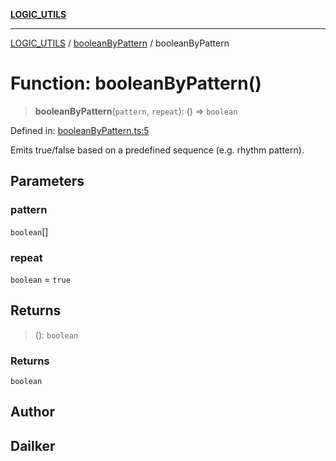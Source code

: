 [**LOGIC_UTILS**](../../README.md)

***

[LOGIC_UTILS](../../README.md) / [booleanByPattern](../README.md) / booleanByPattern

# Function: booleanByPattern()

> **booleanByPattern**(`pattern`, `repeat`): () => `boolean`

Defined in: [booleanByPattern.ts:5](https://github.com/dailker/everyutil/blob/c1119b9befc384594ad07b4277ef37c36f79d0c2/src/logic/booleanByPattern.ts#L5)

Emits true/false based on a predefined sequence (e.g. rhythm pattern).

## Parameters

### pattern

`boolean`[]

### repeat

`boolean` = `true`

## Returns

> (): `boolean`

### Returns

`boolean`

## Author

## Dailker
